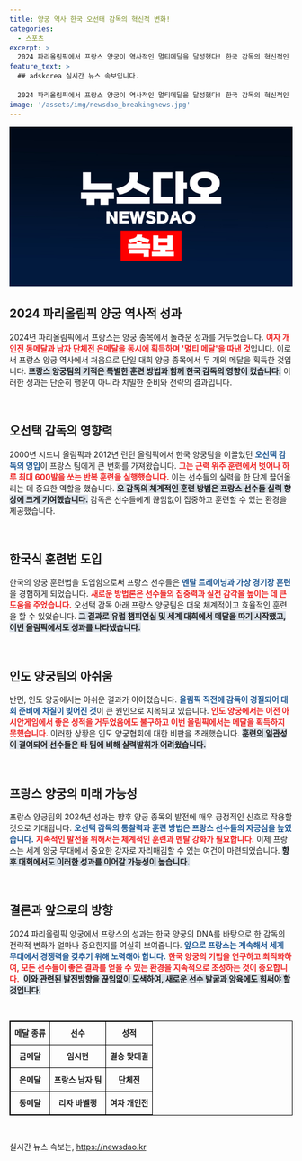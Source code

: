 ```yaml
---
title: 양궁 역사 한국 오선태 감독의 혁신적 변화!
categories:
  - 스포츠
excerpt: >
  2024 파리올림픽에서 프랑스 양궁이 역사적인 멀티메달을 달성했다! 한국 감독의 혁신적인 훈련법 덕분에 남자 단체전 은메달과 여자 개인전 동메달을 획득하며 새로운 시대를 열었다. 인도는 감독 경질로 큰 실망을 안겼다. 클릭해 자세한 이야기를 만나보세요!
feature_text: >
  ## adskorea 실시간 뉴스 속보입니다.

  2024 파리올림픽에서 프랑스 양궁이 역사적인 멀티메달을 달성했다! 한국 감독의 혁신적인 훈련법 덕분에 남자 단체전 은메달과 여자 개인전 동메달을 획득하며 새로운 시대를 열었다. 인도는 감독 경질로 큰 실망을 안겼다. 클릭해 자세한 이야기를 만나보세요!
image: '/assets/img/newsdao_breakingnews.jpg'
---
```


<p><img src="/assets/img/newsdao_breakingnews.jpg" alt="adskorea 속보" /></p>

<h2 data-ke-size="size26">2024 파리올림픽 양궁 역사적 성과</h2>

<p data-ke-size="size16">2024년 파리올림픽에서 프랑스는 양궁 종목에서 놀라운 성과를 거두었습니다. <b><span style="color: #ee2323;">여자 개인전 동메달과 남자 단체전 은메달을 동시에 획득하며 '멀티 메달'을 따낸 것</span></b>입니다. 이로써 프랑스 양궁 역사에서 처음으로 단일 대회 양궁 종목에서 두 개의 메달을 획득한 것입니다. <b><span style="background-color: #21538527;">프랑스 양궁팀의 기적은 특별한 훈련 방법과 함께 한국 감독의 영향이 컸습니다.</span></b> 이러한 성과는 단순히 행운이 아니라 치밀한 준비와 전략의 결과입니다.</p>

<p data-ke-size="size16">&nbsp;</p>

<h2 data-ke-size="size26">오선택 감독의 영향력</h2>

<p data-ke-size="size16">2000년 시드니 올림픽과 2012년 런던 올림픽에서 한국 양궁팀을 이끌었던 <b><span style="color: #1a5490;">오선택 감독의 영입</span></b>이 프랑스 팀에게 큰 변화를 가져왔습니다. <b><span style="color: #ee2323;">그는 근력 위주 훈련에서 벗어나 하루 최대 600발을 쏘는 반복 훈련을 실행했습니다.</span></b> 이는 선수들의 실력을 한 단계 끌어올리는 데 중요한 역할을 했습니다. <b><span style="background-color: #21538527;">오 감독의 체계적인 훈련 방법은 프랑스 선수들 실력 향상에 크게 기여했습니다.</span></b> 감독은 선수들에게 끊임없이 집중하고 훈련할 수 있는 환경을 제공했습니다.</p>

<p data-ke-size="size16">&nbsp;</p>

<h2 data-ke-size="size26">한국식 훈련법 도입</h2>

<p data-ke-size="size16">한국의 양궁 훈련법을 도입함으로써 프랑스 선수들은 <b><span style="color: #1a5490;">멘탈 트레이닝과 가상 경기장 훈련</span></b>을 경험하게 되었습니다. <b><span style="color: #ee2323;">새로운 방법론은 선수들의 집중력과 실전 감각을 높이는 데 큰 도움을 주었습니다.</span></b> 오선택 감독 아래 프랑스 양궁팀은 더욱 체계적이고 효율적인 훈련을 할 수 있었습니다. <b><span style="background-color: #21538527;">그 결과로 유럽 챔피언십 및 세계 대회에서 메달을 따기 시작했고, 이번 올림픽에서도 성과를 나타냈습니다.</span></b></p>

<p data-ke-size="size16">&nbsp;</p>

<h2 data-ke-size="size26">인도 양궁팀의 아쉬움</h2>

<p data-ke-size="size16">반면, 인도 양궁에서는 아쉬운 결과가 이어졌습니다. <b><span style="color: #1a5490;">올림픽 직전에 감독이 경질되어 대회 준비에 차질이 빚어진 것</span></b>이 큰 원인으로 지목되고 있습니다. <b><span style="color: #ee2323;">인도 양궁에서는 이전 아시안게임에서 좋은 성적을 거두었음에도 불구하고 이번 올림픽에서는 메달을 획득하지 못했습니다.</span></b> 이러한 상황은 인도 양궁협회에 대한 비판을 초래했습니다. <b><span style="background-color: #21538527;">훈련의 일관성이 결여되어 선수들은 타 팀에 비해 실력발휘가 어려웠습니다.</span></b></p>

<p data-ke-size="size16">&nbsp;</p>

<h2 data-ke-size="size26">프랑스 양궁의 미래 가능성</h2>

<p data-ke-size="size16">프랑스 양궁팀의 2024년 성과는 향후 양궁 종목의 발전에 매우 긍정적인 신호로 작용할 것으로 기대됩니다. <b><span style="color: #1a5490;">오선택 감독의 통찰력과 훈련 방법은 프랑스 선수들의 자긍심을 높였습니다.</span></b> <b><span style="color: #ee2323;">지속적인 발전을 위해서는 체계적인 훈련과 멘탈 강화가 필요합니다.</span></b> 이제 프랑스는 세계 양궁 무대에서 중요한 강자로 자리매김할 수 있는 여건이 마련되었습니다. <b><span style="background-color: #21538527;">향후 대회에서도 이러한 성과를 이어갈 가능성이 높습니다.</span></b></p>

<p data-ke-size="size16">&nbsp;</p>

<h2 data-ke-size="size26">결론과 앞으로의 방향</h2>

<p data-ke-size="size16">2024 파리올림픽 양궁에서 프랑스의 성과는 한국 양궁의 DNA를 바탕으로 한 감독의 전략적 변화가 얼마나 중요한지를 여실히 보여줍니다. <b><span style="color: #1a5490;">앞으로 프랑스는 계속해서 세계 무대에서 경쟁력을 갖추기 위해 노력해야 합니다.</span></b> <b><span style="color: #ee2323;">한국 양궁의 기법을 연구하고 최적화하여, 모든 선수들이 좋은 결과를 얻을 수 있는 환경을 지속적으로 조성하는 것이 중요합니다. </span></b> <b><span style="background-color: #21538527;">이와 관련된 발전방향을 끊임없이 모색하여, 새로운 선수 발굴과 양육에도 힘써야 할 것입니다.</span></b></p>

<p data-ke-size="size16">&nbsp;</p>

<table style="width: 100%; border-collapse: collapse; border: 1px solid #000;">
<tr>
<td style="text-align: center; height: 35px; border: 1px solid #000;"><b>메달 종류</b></td>
<td style="text-align: center; height: 35px; border: 1px solid #000;"><b>선수</b></td>
<td style="text-align: center; height: 35px; border: 1px solid #000;"><b>성적</b></td>
</tr>
<tr>
<td style="text-align: center; height: 35px; border: 1px solid #000;"><b>금메달</b></td>
<td style="text-align: center; height: 35px; border: 1px solid #000;"><b>임시현</b></td>
<td style="text-align: center; height: 35px; border: 1px solid #000;"><b>결승 맞대결</b></td>
</tr>
<tr>
<td style="text-align: center; height: 35px; border: 1px solid #000;"><b>은메달</b></td>
<td style="text-align: center; height: 35px; border: 1px solid #000;"><b>프랑스 남자 팀</b></td>
<td style="text-align: center; height: 35px; border: 1px solid #000;"><b>단체전</b></td>
</tr>
<tr>
<td style="text-align: center; height: 35px; border: 1px solid #000;"><b>동메달</b></td>
<td style="text-align: center; height: 35px; border: 1px solid #000;"><b>리자 바벨랭</b></td>
<td style="text-align: center; height: 35px; border: 1px solid #000;"><b>여자 개인전</b></td>
</tr>
</table>

<p data-ke-size="size16">&nbsp;</p>
실시간 뉴스 속보는, <a href="https://newsdao.kr" rel="dofollow">https://newsdao.kr</a>


